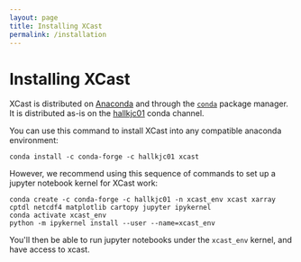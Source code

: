 ```yaml
---
layout: page 
title: Installing XCast 
permalink: /installation
---
```


# Installing XCast

XCast is distributed on [Anaconda](https://www.anaconda.com/products/distribution) and through the [```conda```](https://docs.conda.io/en/latest/) package manager. It is distributed as-is on the [hallkjc01](https://anaconda.org/hallkjc01) conda channel. 

You can use this command to install XCast into any compatible anaconda environment: 

```
conda install -c conda-forge -c hallkjc01 xcast
```

However, we recommend using this sequence of commands to set up a jupyter notebook kernel for XCast work:

```
conda create -c conda-forge -c hallkjc01 -n xcast_env xcast xarray cptdl netcdf4 matplotlib cartopy jupyter ipykernel 
conda activate xcast_env
python -m ipykernel install --user --name=xcast_env
```

You'll then be able to run jupyter notebooks under the ```xcast_env``` kernel, and have access to xcast. 


[contributors-shield]: https://img.shields.io/github/contributors/kjhall01/xcast.svg?style=for-the-badge
[contributors-url]: https://github.com/kjhall01/xcast/graphs/contributors
[forks-shield]: https://img.shields.io/github/forks/kjhall01/xcast.svg?style=for-the-badge
[forks-url]: https://github.com/kjhall01/xcast/network/members
[stars-shield]: https://img.shields.io/github/stars/kjhall01/xcast.svg?style=for-the-badge
[stars-url]: https://github.com/kjhall01/xcast/stargazers
[issues-shield]: https://img.shields.io/github/issues/kjhall01/xcast.svg?style=for-the-badge
[issues-url]: https://github.com/kjhall01/xcast/issues
[license-shield]: https://img.shields.io/github/license/kjhall01/xcast.svg?style=for-the-badge
[license-url]: https://github.com/kjhall01/xcast/blob/main/LICENSE
[linkedin-shield]: https://img.shields.io/badge/-LinkedIn-black.svg?style=for-the-badge&logo=linkedin&colorB=555
[linkedin-url]: https://linkedin.com/in/kjhall01
